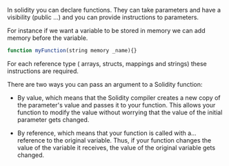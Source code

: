 In solidity you can declare functions. They can take parameters and have a visibility (public ...) and you can provide instructions to parameters.

For instance if we want a variable to be stored in memory we can add memory before the variable.

```js
function myFunction(string memory _name){}
```

For each reference type ( arrays, structs, mappings and strings) these instructions are required.

There are two ways you can pass an argument to a Solidity function:

- By value, which means that the Solidity compiler creates a new copy of the parameter's value and passes it to your function. This allows your function to modify the value without worrying that the value of the initial parameter gets changed.

- By reference, which means that your function is called with a... reference to the original variable. Thus, if your function changes the value of the variable it receives, the value of the original variable gets changed.
